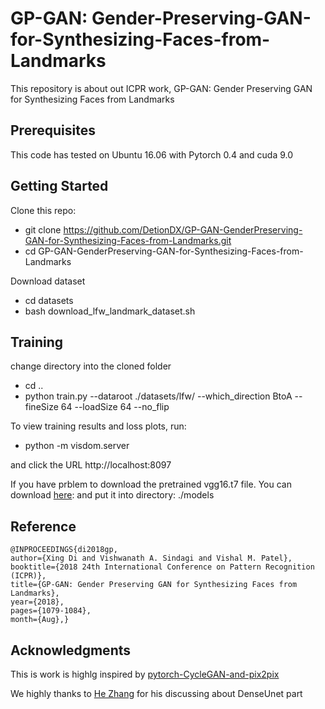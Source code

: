 # GP-GAN: Gender-Preserving-GAN-for-Synthesizing-Faces-from-Landmarks
This repository is about out ICPR work, GP-GAN: Gender Preserving GAN for Synthesizing Faces from Landmarks

## Prerequisites
This code has tested on Ubuntu 16.06 with Pytorch 0.4 and cuda 9.0

## Getting Started

Clone this repo:  
* git clone https://github.com/DetionDX/GP-GAN-GenderPreserving-GAN-for-Synthesizing-Faces-from-Landmarks.git  
* cd GP-GAN-GenderPreserving-GAN-for-Synthesizing-Faces-from-Landmarks  

Download dataset
* cd datasets
* bash download_lfw_landmark_dataset.sh

## Training
change directory into the cloned folder
* cd ..
* python train.py --dataroot ./datasets/lfw/ --which_direction BtoA --fineSize 64 --loadSize 64 --no_flip  

To view training results and loss plots, run:  
* python -m visdom.server  

and click the URL http://localhost:8097


If you have prblem to download the pretrained vgg16.t7 file. You can download [here](https://www.dropbox.com/s/6nkmly7onpi5uug/vgg16.t7?dl=0): and put it into directory: ./models  

## Reference
```
@INPROCEEDINGS{di2018gp, 
author={Xing Di and Vishwanath A. Sindagi and Vishal M. Patel}, 
booktitle={2018 24th International Conference on Pattern Recognition (ICPR)}, 
title={GP-GAN: Gender Preserving GAN for Synthesizing Faces from Landmarks}, 
year={2018},
pages={1079-1084}, 
month={Aug},}

```

## Acknowledgments
This is work is highlg inspired by [pytorch-CycleGAN-and-pix2pix](https://github.com/junyanz/pytorch-CycleGAN-and-pix2pix#prerequisites)  

We highly thanks to [He Zhang](https://github.com/hezhangsprinter) for his discussing about DenseUnet part
